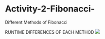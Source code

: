 # Activity-2-Fibonacci-
Different Methods of Fibonacci

RUNTIME DIFFERENCES OF EACH METHOD
![](downloads/Fibonacci.png)
